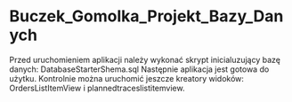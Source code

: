 # Buczek_Gomolka_Projekt_Bazy_Danych
Przed uruchomieniem aplikacji należy wykonać skrypt inicialuzujący bazę danych: DatabaseStarterShema.sql
Następnie aplikacja jest gotowa do użytku. 
Kontrolnie można uruchomić jeszcze kreatory widoków: OrdersListItemView i plannedtraceslistitemview.
